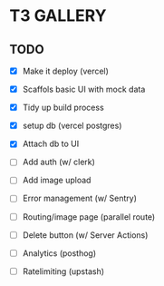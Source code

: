 # T3 GALLERY

## TODO

- [x] Make it deploy (vercel)
- [x] Scaffols basic UI with mock data
- [x] Tidy up build process
- [X] setup db (vercel postgres)
- [x] Attach db to UI
- [ ] Add auth (w/ clerk)
- [ ] Add image upload
- [ ] Error management (w/ Sentry)
- [ ] Routing/image page (parallel route)
- [ ] Delete button (w/ Server Actions)
- [ ] Analytics (posthog)
- [ ] Ratelimiting (upstash)

